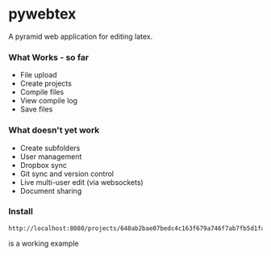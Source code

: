 pywebtex
========

A pyramid web application for editing latex.

### What Works - so far

- File upload
- Create projects
- Compile files
- View compile log
- Save files


### What doesn't yet work

- Create subfolders
- User management
- Dropbox sync
- Git sync and version control
- Live multi-user edit (via websockets)
- Document sharing

### Install
    
    http://localhost:8080/projects/640ab2bae07bedc4c163f679a746f7ab7fb5d1fa/Test.tex

is a working example